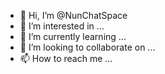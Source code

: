 - 👋 Hi, I’m @NunChatSpace
- 👀 I’m interested in ...
- 🌱 I’m currently learning ...
- 💞️ I’m looking to collaborate on ...
- 📫 How to reach me ...

<!---
NunChatSpace/NunChatSpace is a ✨ special ✨ repository because its `README.md` (this file) appears on your GitHub profile.
You can click the Preview link to take a look at your changes.
--->
